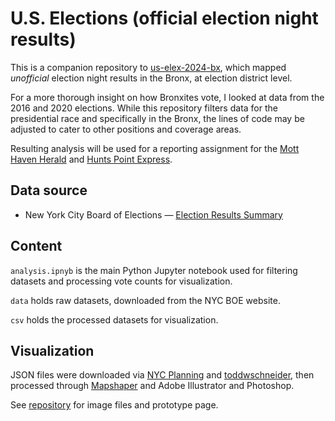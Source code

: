 # U.S. Elections (official election night results)

This is a companion repository to [us-elex-2024-bx](https://github.com/cmgsalazar/us-elex-2024-bx), which mapped *unofficial* election night results in the Bronx, at election district level. 

For a more thorough insight on how Bronxites vote, I looked at data from the 2016 and 2020 elections. While this repository filters data for the presidential race and specifically in the Bronx, the lines of code may be adjusted to cater to other positions and coverage areas. 

Resulting analysis will be used for a reporting assignment for the [Mott Haven Herald](https://motthavenherald.com/) and [Hunts Point Express](https://huntspointexpress.com/). 

## Data source

* New York City Board of Elections — [Election Results Summary](https://vote.nyc/page/election-results-summary)

## Content 

`analysis.ipnyb` is the main Python Jupyter notebook used for filtering datasets and processing vote counts for visualization.

`data` holds raw datasets, downloaded from the NYC BOE website.

`csv` holds the processed datasets for visualization. 

## Visualization

JSON files were downloaded via [NYC Planning](https://www.nyc.gov/site/planning/data-maps/open-data/districts-download-metadata.page) and [toddwschneider](https://github.com/toddwschneider/nyc-presidential-election-map), then processed through [Mapshaper](https://mapshaper.org/) and Adobe Illustrator and Photoshop.

See [repository](https://github.com/cmgsalazar/cmgsalazar.github.io/tree/main/newmarkj/how-bronx-voted-elections) for image files and prototype page. 
